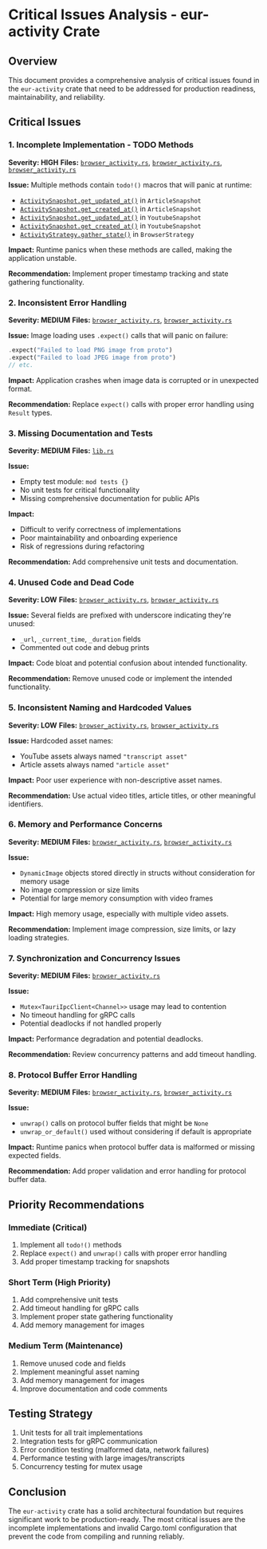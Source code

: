 # Critical Issues Analysis - eur-activity Crate

## Overview
This document provides a comprehensive analysis of critical issues found in the `eur-activity` crate that need to be addressed for production readiness, maintainability, and reliability.

## Critical Issues

### 1. **Incomplete Implementation - TODO Methods**
**Severity: HIGH**
**Files:** [`browser_activity.rs`](../src/browser_activity.rs:188), [`browser_activity.rs`](../src/browser_activity.rs:242), [`browser_activity.rs`](../src/browser_activity.rs:389)

**Issue:** Multiple methods contain `todo!()` macros that will panic at runtime:
- [`ActivitySnapshot.get_updated_at()`](../src/browser_activity.rs:188) in `ArticleSnapshot`
- [`ActivitySnapshot.get_created_at()`](../src/browser_activity.rs:192) in `ArticleSnapshot`
- [`ActivitySnapshot.get_updated_at()`](../src/browser_activity.rs:242) in `YoutubeSnapshot`
- [`ActivitySnapshot.get_created_at()`](../src/browser_activity.rs:246) in `YoutubeSnapshot`
- [`ActivityStrategy.gather_state()`](../src/browser_activity.rs:389) in `BrowserStrategy`

**Impact:** Runtime panics when these methods are called, making the application unstable.

**Recommendation:** Implement proper timestamp tracking and state gathering functionality.

### 2. **Inconsistent Error Handling**
**Severity: MEDIUM**
**Files:** [`browser_activity.rs`](../src/browser_activity.rs:58), [`browser_activity.rs`](../src/browser_activity.rs:204)

**Issue:** Image loading uses `.expect()` calls that will panic on failure:
```rust
.expect("Failed to load PNG image from proto")
.expect("Failed to load JPEG image from proto")
// etc.
```

**Impact:** Application crashes when image data is corrupted or in unexpected format.

**Recommendation:** Replace `expect()` calls with proper error handling using `Result` types.

### 3. **Missing Documentation and Tests**
**Severity: MEDIUM**
**Files:** [`lib.rs`](../src/lib.rs:200)

**Issue:** 
- Empty test module: `mod tests {}`
- No unit tests for critical functionality
- Missing comprehensive documentation for public APIs

**Impact:** 
- Difficult to verify correctness of implementations
- Poor maintainability and onboarding experience
- Risk of regressions during refactoring

**Recommendation:** Add comprehensive unit tests and documentation.

### 4. **Unused Code and Dead Code**
**Severity: LOW**
**Files:** [`browser_activity.rs`](../src/browser_activity.rs:26), [`browser_activity.rs`](../src/browser_activity.rs:34)

**Issue:** Several fields are prefixed with underscore indicating they're unused:
- `_url`, `_current_time`, `_duration` fields
- Commented out code and debug prints

**Impact:** Code bloat and potential confusion about intended functionality.

**Recommendation:** Remove unused code or implement the intended functionality.

### 5. **Inconsistent Naming and Hardcoded Values**
**Severity: LOW**
**Files:** [`browser_activity.rs`](../src/browser_activity.rs:46), [`browser_activity.rs`](../src/browser_activity.rs:90)

**Issue:** Hardcoded asset names:
- YouTube assets always named `"transcript asset"`
- Article assets always named `"article asset"`

**Impact:** Poor user experience with non-descriptive asset names.

**Recommendation:** Use actual video titles, article titles, or other meaningful identifiers.

### 6. **Memory and Performance Concerns**
**Severity: MEDIUM**
**Files:** [`browser_activity.rs`](../src/browser_activity.rs:30), [`browser_activity.rs`](../src/browser_activity.rs:198)

**Issue:** 
- `DynamicImage` objects stored directly in structs without consideration for memory usage
- No image compression or size limits
- Potential for large memory consumption with video frames

**Impact:** High memory usage, especially with multiple video assets.

**Recommendation:** Implement image compression, size limits, or lazy loading strategies.

### 7. **Synchronization and Concurrency Issues**
**Severity: MEDIUM**
**Files:** [`browser_activity.rs`](../src/browser_activity.rs:288)

**Issue:** 
- `Mutex<TauriIpcClient<Channel>>` usage may lead to contention
- No timeout handling for gRPC calls
- Potential deadlocks if not handled properly

**Impact:** Performance degradation and potential deadlocks.

**Recommendation:** Review concurrency patterns and add timeout handling.

### 8. **Protocol Buffer Error Handling**
**Severity: MEDIUM**
**Files:** [`browser_activity.rs`](../src/browser_activity.rs:58), [`browser_activity.rs`](../src/browser_activity.rs:204)

**Issue:** 
- `unwrap()` calls on protocol buffer fields that might be `None`
- `unwrap_or_default()` used without considering if default is appropriate

**Impact:** Runtime panics when protocol buffer data is malformed or missing expected fields.

**Recommendation:** Add proper validation and error handling for protocol buffer data.

## Priority Recommendations

### Immediate (Critical)
1. Implement all `todo!()` methods
2. Replace `expect()` and `unwrap()` calls with proper error handling
3. Add proper timestamp tracking for snapshots

### Short Term (High Priority)
1. Add comprehensive unit tests
2. Add timeout handling for gRPC calls
3. Implement proper state gathering functionality
4. Add memory management for images

### Medium Term (Maintenance)
1. Remove unused code and fields
2. Implement meaningful asset naming
3. Add memory management for images
4. Improve documentation and code comments

## Testing Strategy
1. Unit tests for all trait implementations
2. Integration tests for gRPC communication
3. Error condition testing (malformed data, network failures)
4. Performance testing with large images/transcripts
5. Concurrency testing for mutex usage

## Conclusion
The `eur-activity` crate has a solid architectural foundation but requires significant work to be production-ready. The most critical issues are the incomplete implementations and invalid Cargo.toml configuration that prevent the code from compiling and running reliably.